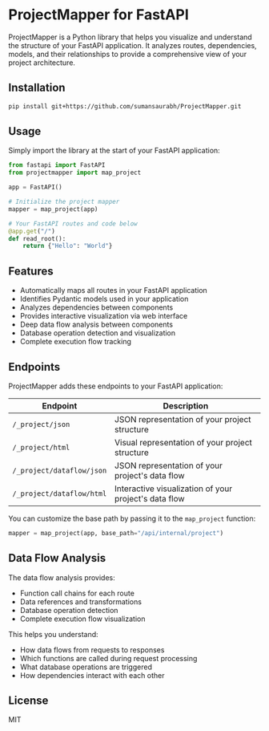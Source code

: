 # ProjectMapper for FastAPI

ProjectMapper is a Python library that helps you visualize and understand the structure of your FastAPI application. It analyzes routes, dependencies, models, and their relationships to provide a comprehensive view of your project architecture.

## Installation

```bash
pip install git+https://github.com/sumansaurabh/ProjectMapper.git
```

## Usage

Simply import the library at the start of your FastAPI application:

```python
from fastapi import FastAPI
from projectmapper import map_project

app = FastAPI()

# Initialize the project mapper
mapper = map_project(app)

# Your FastAPI routes and code below
@app.get("/")
def read_root():
    return {"Hello": "World"}
```

## Features

- Automatically maps all routes in your FastAPI application
- Identifies Pydantic models used in your application
- Analyzes dependencies between components
- Provides interactive visualization via web interface
- Deep data flow analysis between components
- Database operation detection and visualization
- Complete execution flow tracking

## Endpoints

ProjectMapper adds these endpoints to your FastAPI application:

| Endpoint | Description |
|----------|-------------|
| `/_project/json` | JSON representation of your project structure |
| `/_project/html` | Visual representation of your project structure |
| `/_project/dataflow/json` | JSON representation of your project's data flow |
| `/_project/dataflow/html` | Interactive visualization of your project's data flow |

You can customize the base path by passing it to the `map_project` function:

```python
mapper = map_project(app, base_path="/api/internal/project")
```

## Data Flow Analysis

The data flow analysis provides:

- Function call chains for each route
- Data references and transformations
- Database operation detection
- Complete execution flow visualization

This helps you understand:

- How data flows from requests to responses
- Which functions are called during request processing
- What database operations are triggered
- How dependencies interact with each other

## License

MIT
